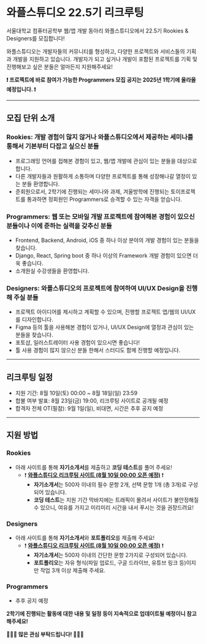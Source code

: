  # 와플스튜디오 22.5기 리크루팅

서울대학교 컴퓨터공학부 웹/앱 개발 동아리 와플스튜디오에서 22.5기 Rookies & Designers를 모집합니다!

와플스튜디오는 개발자들의 커뮤니티를 형성하고, 다양한 프로젝트와 서비스들의 기획과 개발을 지원하고 있습니다. 개발자가 되고 싶거나 개발이 포함된 프로젝트를 기획 및 진행해보고 싶은 분들은 얼마든지 지원해주세요!

**❗ 프로젝트에 바로 참여가 가능한 Programmers 모집 공지는 2025년 1학기에 올라올 예정입니다. ❗**

<hr/>

## 모집 단위 소개

### Rookies: 개발 경험이 많지 않거나 와플스튜디오에서 제공하는 세미나를 통해서 기본부터 다잡고 싶으신 분들

- 프로그래밍 언어를 접해본 경험이 있고, 웹/앱 개발에 관심이 있는 분들을 대상으로 합니다.
- 다른 개발자들과 원활하게 소통하며 다양한 프로젝트를 통해 성장해나갈 열정이 있는 분들 환영합니다.
- 준회원으로서, 2학기에 진행되는 세미나와 과제, 겨울방학에 진행되는 토이프로젝트를 통과하면 정회원인 Programmers로 승격할 수 있는 자격을 얻습니다.

### Programmers: 웹 또는 모바일 개발 프로젝트에 참여해본 경험이 있으신 분들이나 이에 준하는 실력을 갖추신 분들

- Frontend, Backend, Android, iOS 중 하나 이상 분야의 개발 경험이 있는 분들을 찾습니다.
- Django, React, Spring boot 중 하나 이상의 Framework 개발 경험이 있으면 더욱 좋습니다.
- 소개원실 수강생들을 환영합니다.

### Designers: 와플스튜디오의 프로젝트에 참여하여 UI/UX Design을 진행해 주실 분들

- 프로젝트 아이디어를 제시하고 계획할 수 있으며, 진행할 프로젝트 앱/웹의 UI/UX를 디자인합니다.
- Figma 등의 툴을 사용해본 경험이 있거나, UI/UX Design에 열정과 관심이 있는 분들을 찾습니다.
- 포토샵, 일러스트레이터 사용 경험이 있으시면 좋습니다!
- 툴 사용 경험이 많지 않으신 분들 한해서 스터디도 함께 진행할 예정입니다.

<hr/>

## 리크루팅 일정

- 지원 기간: 8월 10일(토) 00:00 ~ 8월 18일(일) 23:59
- 합불 여부 발표: 8월 23일(금) 19:00, 리크루팅 사이트로 공개될 예정
- 합격자 전체 OT(필참): 9월 1일(일), 비대면, 시간은 추후 공지 예정

<hr/>

## 지원 방법

### Rookies

- 아래 사이트를 통해 **자기소개서**를 제출하고 **코딩 테스트**를 풀어 주세요!
  - ❗ **[와플스튜디오 리크루팅 사이트 (8월 10일 00:00 오픈 예정)](https://wacruit.wafflestudio.com)** ❗
    - **자기소개서**는 500자 이내의 필수 문항 2개, 선택 문항 1개 (총 3개)로 구성되어 있습니다.
    - **코딩 테스트**는 지원 기간 막바지에는 트래픽이 몰려서 사이트가 불안정해질 수 있으니, 여유를 가지고 미리미리 시간을 내서 푸시는 것을 권장드려요!

### Designers

- 아래 사이트를 통해 **자기소개서**와 **포트폴리오**를 제출해 주세요!
  - ❗ **[와플스튜디오 리크루팅 사이트 (8월 10일 00:00 오픈 예정)](https://wacruit.wafflestudio.com)** ❗
    - **자기소개서**는 500자 이내의 간단한 문항 2가지로 구성되어 있습니다.
    - **포트폴리오**는 자유 형식(파일 업로드, 구글 드라이브, 유튜브 링크 등)이지만 작업 3개 이상 제출해 주세요.

### Programmers

- 추후 공지 예정


**2학기에 진행되는 활동에 대한 내용 및 일정 등이 지속적으로 업데이트될 예정이니 참고해주세요!**


**🤩😎🧇 많은 관심 부탁드립니다! 🥳😘🍀**
